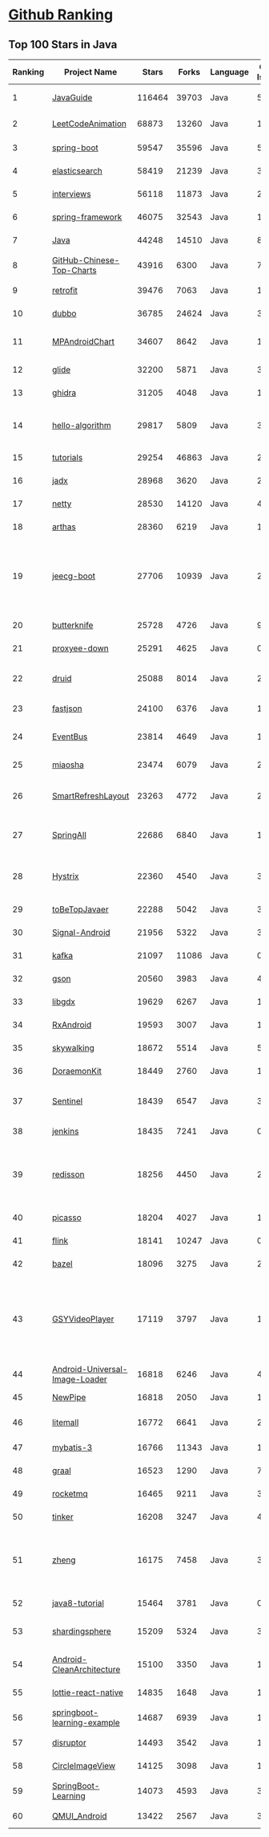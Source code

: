 [Github Ranking](../README.md)
==========

## Top 100 Stars in Java

| Ranking | Project Name | Stars | Forks | Language | Open Issues | Description | Last Commit |
| ------- | ------------ | ----- | ----- | -------- | ----------- | ----------- | ----------- |
| 1 | [JavaGuide](https://github.com/Snailclimb/JavaGuide) | 116464 | 39703 | Java | 59 | 「Java学习+面试指南」一份涵盖大部分 Java 程序员所需要掌握的核心知识。准备 Java 面试，首选 JavaGuide！ | 2022-02-10T02:54:21Z |
| 2 | [LeetCodeAnimation](https://github.com/MisterBooo/LeetCodeAnimation) | 68873 | 13260 | Java | 12 | Demonstrate all the questions on LeetCode in the form of animation.（用动画的形式呈现解LeetCode题目的思路） | 2022-01-12T07:47:38Z |
| 3 | [spring-boot](https://github.com/spring-projects/spring-boot) | 59547 | 35596 | Java | 560 | Spring Boot | 2022-02-09T20:53:42Z |
| 4 | [elasticsearch](https://github.com/elastic/elasticsearch) | 58419 | 21239 | Java | 3325 | Free and Open, Distributed, RESTful Search Engine | 2022-02-10T02:56:49Z |
| 5 | [interviews](https://github.com/kdn251/interviews) | 56118 | 11873 | Java | 29 | Everything you need to know to get the job. | 2022-02-02T22:45:16Z |
| 6 | [spring-framework](https://github.com/spring-projects/spring-framework) | 46075 | 32543 | Java | 1111 | Spring Framework | 2022-02-10T02:56:46Z |
| 7 | [Java](https://github.com/TheAlgorithms/Java) | 44248 | 14510 | Java | 8 | All Algorithms implemented in Java | 2022-02-09T18:57:14Z |
| 8 | [GitHub-Chinese-Top-Charts](https://github.com/GrowingGit/GitHub-Chinese-Top-Charts) | 43916 | 6300 | Java | 73 | :cn: GitHub中文排行榜，各语言分离设置「软件 / 资料」榜单，精准定位中文好项目。各取所需，互不干扰，高效学习。 | 2022-02-09T23:01:55Z |
| 9 | [retrofit](https://github.com/square/retrofit) | 39476 | 7063 | Java | 128 | A type-safe HTTP client for Android and the JVM | 2022-02-08T14:50:15Z |
| 10 | [dubbo](https://github.com/apache/dubbo) | 36785 | 24624 | Java | 334 | Apache Dubbo is a high-performance, java based, open source RPC framework. | 2022-02-09T13:04:49Z |
| 11 | [MPAndroidChart](https://github.com/PhilJay/MPAndroidChart) | 34607 | 8642 | Java | 1913 | A powerful 🚀 Android chart view / graph view library, supporting line- bar- pie- radar- bubble- and candlestick charts as well as scaling, panning and animations. | 2022-02-09T10:57:47Z |
| 12 | [glide](https://github.com/bumptech/glide) | 32200 | 5871 | Java | 321 | An image loading and caching library for Android focused on smooth scrolling | 2022-02-10T01:13:29Z |
| 13 | [ghidra](https://github.com/NationalSecurityAgency/ghidra) | 31205 | 4048 | Java | 1115 | Ghidra is a software reverse engineering (SRE) framework | 2022-02-09T19:49:45Z |
| 14 | [hello-algorithm](https://github.com/geekxh/hello-algorithm) | 29817 | 5809 | Java | 3 | 🌍 针对小白的算法训练 \| 包括四部分：①.算法基础 ②.力扣图解 ③.大厂面经 ④.CS_汇总 \| 附：1、千本开源电子书  2、百张技术思维导图（项目花了上百小时，希望可以点 star 支持，🌹感谢~） | 2022-02-09T05:45:24Z |
| 15 | [tutorials](https://github.com/eugenp/tutorials) | 29254 | 46863 | Java | 29 | Just Announced - "Learn Spring Security OAuth":  | 2022-02-09T21:00:50Z |
| 16 | [jadx](https://github.com/skylot/jadx) | 28968 | 3620 | Java | 201 | Dex to Java decompiler | 2022-02-09T20:55:15Z |
| 17 | [netty](https://github.com/netty/netty) | 28530 | 14120 | Java | 457 | Netty project - an event-driven asynchronous network application framework | 2022-02-09T18:50:29Z |
| 18 | [arthas](https://github.com/alibaba/arthas) | 28360 | 6219 | Java | 174 | Alibaba Java Diagnostic Tool Arthas/Alibaba Java诊断利器Arthas | 2022-02-08T09:41:51Z |
| 19 | [jeecg-boot](https://github.com/jeecgboot/jeecg-boot) | 27706 | 10939 | Java | 24 | 「企业级低代码平台」前后端分离架构SpringBoot 2.x，SpringCloud，Ant Design&Vue，Mybatis-plus，Shiro，JWT。强大的代码生成器让前后端代码一键生成，无需写任何代码! 引领新的开发模式OnlineCoding->代码生成->手工MERGE，帮助Java项目解决70%重复工作，让开发更关注业务，既能快速提高效率，帮助公司节省成本，同时又不失灵活性。 | 2022-02-05T15:45:58Z |
| 20 | [butterknife](https://github.com/JakeWharton/butterknife) | 25728 | 4726 | Java | 95 | Bind Android views and callbacks to fields and methods. | 2021-01-07T07:11:24Z |
| 21 | [proxyee-down](https://github.com/proxyee-down-org/proxyee-down) | 25291 | 4625 | Java | 0 | http下载工具，基于http代理，支持多连接分块下载 | 2021-06-04T21:55:32Z |
| 22 | [druid](https://github.com/alibaba/druid) | 25088 | 8014 | Java | 2141 | 阿里云计算平台DataWorks(https://help.aliyun.com/document_detail/137663.html) 团队出品，为监控而生的数据库连接池 | 2022-02-09T09:50:53Z |
| 23 | [fastjson](https://github.com/alibaba/fastjson) | 24100 | 6376 | Java | 1653 | A fast JSON parser/generator for Java.   | 2022-02-09T23:10:59Z |
| 24 | [EventBus](https://github.com/greenrobot/EventBus) | 23814 | 4649 | Java | 104 | Event bus for Android and Java that simplifies communication between Activities, Fragments, Threads, Services, etc. Less code, better quality. | 2022-01-25T07:54:12Z |
| 25 | [miaosha](https://github.com/qiurunze123/miaosha) | 23474 | 6079 | Java | 28 | ⭐⭐⭐⭐秒杀系统设计与实现.互联网工程师进阶与分析🙋🐓 | 2021-12-10T05:48:45Z |
| 26 | [SmartRefreshLayout](https://github.com/scwang90/SmartRefreshLayout) | 23263 | 4772 | Java | 215 | 🔥下拉刷新、上拉加载、二级刷新、淘宝二楼、RefreshLayout、OverScroll，Android智能下拉刷新框架，支持越界回弹、越界拖动，具有极强的扩展性，集成了几十种炫酷的Header和 Footer。 | 2021-12-03T05:34:34Z |
| 27 | [SpringAll](https://github.com/wuyouzhuguli/SpringAll) | 22686 | 6840 | Java | 12 | 循序渐进，学习Spring Boot、Spring Boot & Shiro、Spring Batch、Spring Cloud、Spring Cloud Alibaba、Spring Security & Spring Security OAuth2，博客Spring系列源码：https://mrbird.cc | 2022-02-09T22:07:40Z |
| 28 | [Hystrix](https://github.com/Netflix/Hystrix) | 22360 | 4540 | Java | 339 | Hystrix is a latency and fault tolerance library designed to isolate points of access to remote systems, services and 3rd party libraries, stop cascading failure and enable resilience in complex distributed systems where failure is inevitable. | 2021-12-21T04:27:08Z |
| 29 | [toBeTopJavaer](https://github.com/hollischuang/toBeTopJavaer) | 22288 | 5042 | Java | 33 | To Be Top Javaer - Java工程师成神之路 | 2021-12-31T02:43:25Z |
| 30 | [Signal-Android](https://github.com/signalapp/Signal-Android) | 21956 | 5322 | Java | 371 | A private messenger for Android. | 2022-02-10T01:19:04Z |
| 31 | [kafka](https://github.com/apache/kafka) | 21097 | 11086 | Java | 0 | Mirror of Apache Kafka | 2022-02-10T02:28:00Z |
| 32 | [gson](https://github.com/google/gson) | 20560 | 3983 | Java | 483 | A Java serialization/deserialization library to convert Java Objects into JSON and back | 2022-02-09T19:08:25Z |
| 33 | [libgdx](https://github.com/libgdx/libgdx) | 19629 | 6267 | Java | 163 | Desktop/Android/HTML5/iOS Java game development framework | 2022-02-08T23:04:32Z |
| 34 | [RxAndroid](https://github.com/ReactiveX/RxAndroid) | 19593 | 3007 | Java | 1 | RxJava bindings for Android | 2021-08-26T12:59:07Z |
| 35 | [skywalking](https://github.com/apache/skywalking) | 18672 | 5514 | Java | 53 | APM, Application Performance Monitoring System | 2022-02-09T16:14:15Z |
| 36 | [DoraemonKit](https://github.com/didi/DoraemonKit) | 18449 | 2760 | Java | 143 | 一款面向泛前端产品研发全生命周期的效率平台。 | 2022-02-09T07:31:25Z |
| 37 | [Sentinel](https://github.com/alibaba/Sentinel) | 18439 | 6547 | Java | 363 | A powerful flow control component enabling reliability, resilience and monitoring for microservices. (面向云原生微服务的高可用流控防护组件) | 2022-02-10T02:39:34Z |
| 38 | [jenkins](https://github.com/jenkinsci/jenkins) | 18435 | 7241 | Java | 0 | Jenkins automation server | 2022-02-09T19:15:31Z |
| 39 | [redisson](https://github.com/redisson/redisson) | 18256 | 4450 | Java | 233 | Redisson - Redis Java client with features of In-Memory Data Grid. Over 50 Redis based Java objects and services: Set, Multimap, SortedSet, Map, List, Queue, Deque, Semaphore, Lock, AtomicLong, Map Reduce, Publish / Subscribe, Bloom filter, Spring Cache, Tomcat, Scheduler, JCache API, Hibernate, MyBatis, RPC, local cache ... | 2022-02-10T02:48:59Z |
| 40 | [picasso](https://github.com/square/picasso) | 18204 | 4027 | Java | 190 | A powerful image downloading and caching library for Android | 2022-02-09T09:55:48Z |
| 41 | [flink](https://github.com/apache/flink) | 18141 | 10247 | Java | 0 | Apache Flink | 2022-02-10T02:52:23Z |
| 42 | [bazel](https://github.com/bazelbuild/bazel) | 18096 | 3275 | Java | 2242 | a fast, scalable, multi-language and extensible build system | 2022-02-10T02:58:02Z |
| 43 | [GSYVideoPlayer](https://github.com/CarGuo/GSYVideoPlayer) | 17119 | 3797 | Java | 15 | 视频播放器（IJKplayer、ExoPlayer、MediaPlayer），HTTPS，支持弹幕，外挂字幕，支持滤镜、水印、gif截图，片头广告、中间广告，多个同时播放，支持基本的拖动，声音、亮度调节，支持边播边缓存，支持视频自带rotation的旋转（90,270之类），重力旋转与手动旋转的同步支持，支持列表播放 ，列表全屏动画，视频加载速度，列表小窗口支持拖动，动画效果，调整比例，多分辨率切换，支持切换播放器，进度条小窗口预览，列表切换详情页面无缝播放，rtsp、concat、mpeg。  | 2022-01-17T11:12:50Z |
| 44 | [Android-Universal-Image-Loader](https://github.com/nostra13/Android-Universal-Image-Loader) | 16818 | 6246 | Java | 441 | Powerful and flexible library for loading, caching and displaying images on Android. | 2022-01-17T09:48:53Z |
| 45 | [NewPipe](https://github.com/TeamNewPipe/NewPipe) | 16818 | 2050 | Java | 1024 | A libre lightweight streaming front-end for Android. | 2022-02-09T19:12:50Z |
| 46 | [litemall](https://github.com/linlinjava/litemall) | 16772 | 6641 | Java | 24 | 又一个小商城。litemall = Spring Boot后端 + Vue管理员前端 + 微信小程序用户前端 + Vue用户移动端 | 2022-02-09T02:29:42Z |
| 47 | [mybatis-3](https://github.com/mybatis/mybatis-3) | 16766 | 11343 | Java | 137 | MyBatis SQL mapper framework for Java | 2022-02-09T17:49:40Z |
| 48 | [graal](https://github.com/oracle/graal) | 16523 | 1290 | Java | 758 | GraalVM: Run Programs Faster Anywhere :rocket: | 2022-02-09T23:56:04Z |
| 49 | [rocketmq](https://github.com/apache/rocketmq) | 16465 | 9211 | Java | 325 | Mirror of Apache RocketMQ | 2022-02-10T02:29:37Z |
| 50 | [tinker](https://github.com/Tencent/tinker) | 16208 | 3247 | Java | 430 | Tinker is a hot-fix solution library for Android, it supports dex, library and resources update without reinstall apk. | 2022-01-21T04:10:41Z |
| 51 | [zheng](https://github.com/shuzheng/zheng) | 16175 | 7458 | Java | 34 | 基于Spring+SpringMVC+Mybatis分布式敏捷开发系统架构，提供整套公共微服务服务模块：集中权限管理（单点登录）、内容管理、支付中心、用户管理（支持第三方登录）、微信平台、存储系统、配置中心、日志分析、任务和通知等，支持服务治理、监控和追踪，努力为中小型企业打造全方位J2EE企业级开发解决方案。 | 2022-02-09T22:07:33Z |
| 52 | [java8-tutorial](https://github.com/winterbe/java8-tutorial) | 15464 | 3781 | Java | 0 | Modern Java - A Guide to Java 8 | 2021-12-12T15:03:04Z |
| 53 | [shardingsphere](https://github.com/apache/shardingsphere) | 15209 | 5324 | Java | 346 | Ecosystem to transform any database into a distributed database system, and enhance it with sharding, elastic scaling, encryption features & more | 2022-02-10T02:38:21Z |
| 54 | [Android-CleanArchitecture](https://github.com/android10/Android-CleanArchitecture) | 15100 | 3350 | Java | 127 | This is a sample app that is part of a series of blog posts I have written about how to architect an android application using Uncle Bob's clean architecture approach. | 2021-09-09T11:43:49Z |
| 55 | [lottie-react-native](https://github.com/lottie-react-native/lottie-react-native) | 14835 | 1648 | Java | 133 | Lottie wrapper for React Native. | 2022-02-07T08:57:18Z |
| 56 | [springboot-learning-example](https://github.com/JeffLi1993/springboot-learning-example) | 14687 | 6939 | Java | 11 | spring boot 实践学习案例，是 spring boot 初学者及核心技术巩固的最佳实践。 | 2021-11-01T14:08:07Z |
| 57 | [disruptor](https://github.com/LMAX-Exchange/disruptor) | 14493 | 3542 | Java | 15 | High Performance Inter-Thread Messaging Library | 2022-01-10T10:38:16Z |
| 58 | [CircleImageView](https://github.com/hdodenhof/CircleImageView) | 14125 | 3098 | Java | 12 | A circular ImageView for Android | 2021-12-13T07:20:07Z |
| 59 | [SpringBoot-Learning](https://github.com/dyc87112/SpringBoot-Learning) | 14073 | 4593 | Java | 34 | 《Spring Boot基础教程》，2.x版本持续连载中！点击下方链接直达教程目录！ | 2022-02-09T08:00:17Z |
| 60 | [QMUI_Android](https://github.com/Tencent/QMUI_Android) | 13422 | 2567 | Java | 398 | 提高 Android UI 开发效率的 UI 库 | 2022-01-27T12:09:08Z |

